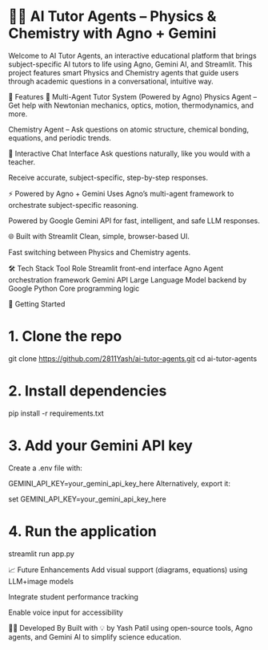 # 🧪📘 AI Tutor Agents – Physics & Chemistry with Agno + Gemini
Welcome to AI Tutor Agents, an interactive educational platform that brings subject-specific AI tutors to life using Agno, Gemini AI, and Streamlit. This project features smart Physics and Chemistry agents that guide users through academic questions in a conversational, intuitive way.

🚀 Features
🧠 Multi-Agent Tutor System (Powered by Agno)
Physics Agent – Get help with Newtonian mechanics, optics, motion, thermodynamics, and more.

Chemistry Agent – Ask questions on atomic structure, chemical bonding, equations, and periodic trends.

💬 Interactive Chat Interface
Ask questions naturally, like you would with a teacher.

Receive accurate, subject-specific, step-by-step responses.

⚡ Powered by Agno + Gemini
Uses Agno’s multi-agent framework to orchestrate subject-specific reasoning.

Powered by Google Gemini API for fast, intelligent, and safe LLM responses.

🌐 Built with Streamlit
Clean, simple, browser-based UI.

Fast switching between Physics and Chemistry agents.

🛠️ Tech Stack
Tool	Role
Streamlit front-end interface
Agno	Agent orchestration framework
Gemini API	Large Language Model backend by Google
Python	Core programming logic

🔧 Getting Started
# 1. Clone the repo
git clone https://github.com/2811Yash/ai-tutor-agents.git
cd ai-tutor-agents 

# 2. Install dependencies

pip install -r requirements.txt
# 3. Add your Gemini API key
Create a .env file with:

GEMINI_API_KEY=your_gemini_api_key_here
Alternatively, export it:

set GEMINI_API_KEY=your_gemini_api_key_here
# 4. Run the application

streamlit run app.py

📈 Future Enhancements
Add visual support (diagrams, equations) using LLM+image models

Integrate student performance tracking

Enable voice input for accessibility

👨‍🏫 Developed By
Built with 💡 by Yash Patil using open-source tools, Agno agents, and Gemini AI to simplify science education.
